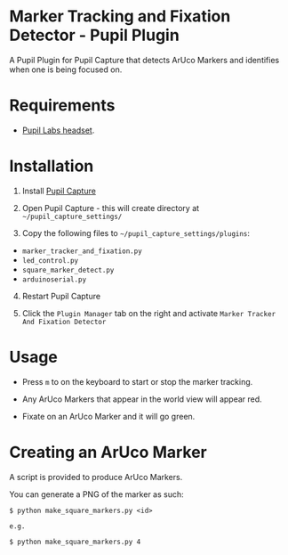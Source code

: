 # Marker Tracking and Fixation Detector - Pupil Plugin

A Pupil Plugin for Pupil Capture that detects ArUco Markers and identifies when one is being focused on.

# Requirements

* [Pupil Labs headset](https://pupil-labs.com/pupil/).

# Installation

1. Install [Pupil Capture](https://github.com/pupil-labs/pupil/releases/)

2. Open Pupil Capture - this will create directory at `~/pupil_capture_settings/`

3. Copy the following files to `~/pupil_capture_settings/plugins`:

* `marker_tracker_and_fixation.py`
* `led_control.py`
* `square_marker_detect.py`
* `arduinoserial.py`

4. Restart Pupil Capture

5. Click the `Plugin Manager` tab on the right and activate `Marker Tracker And Fixation Detector`

# Usage

* Press `m` to on the keyboard to start or stop the marker tracking.

* Any ArUco Markers that appear in the world view will appear red.

* Fixate on an ArUco Marker and it will go green.

# Creating an ArUco Marker

A script is provided to produce ArUco Markers.

You can generate a PNG of the marker as such:

```
$ python make_square_markers.py <id>

e.g.

$ python make_square_markers.py 4
```
